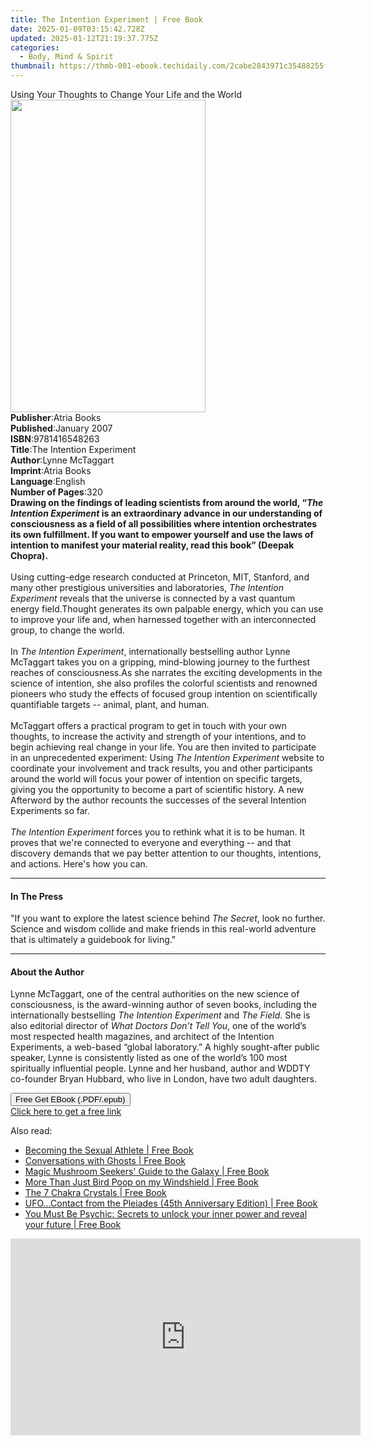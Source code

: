 ```yaml
---
title: The Intention Experiment | Free Book
date: 2025-01-09T03:15:42.728Z
updated: 2025-01-12T21:19:37.775Z
categories:
  - Body, Mind & Spirit
thumbnail: https://thmb-001-ebook.techidaily.com/2cabe2843971c35488255f184f2b30fd84ad81343ab1f5fa3fa3ae25924f268c.jpg
---
```

<main id="book-container">
  <div class="flex flex-col">
    <div class="book-brief flex-1 py-6 px-4 sm:p-6 md:py-10 md:px-8">
      <!-- brief-->
      <div class="book-brief-main">
        Using Your Thoughts to Change Your Life and the World
      </div>
    </div>
    <div
      class="book-meta-info flex-1 grid gap-4 col-start-1 col-end-3 row-start-1 sm:mb-6 sm:grid-cols-4 lg:gap-6 lg:col-start-2 lg:row-end-6 lg:row-span-6 lg:mb-0"
    >
      <div
        class="book-meta-info-left place-content-center mt-4 p-4 text-sm leading-6 col-start-2 col-span-2 dark:text-slate-400"
      >
        <img
          class="w-full h-500 object-cover rounded-lg sm:h-255 sm:col-span-2 lg:col-span-full"
          src="https://img-001-ebook.techidaily.com/382eda2febd1133d8fc85ab02f169186c04cc1efd95e75f4e74fa165bb63d054.jpg"
          alt=""
          width="312"
          height="500"
        />
      </div>
      <div
        class="book-meta-info-right mt-2 col-start-1 row-start-2 col-span-3 self-center"
      >
        <!-- meta data  -->
        <div class="flex flex-col px-4 md:px-8">
          <div class="flex-1">
            <strong>Publisher</strong>:<span class="px-2">Atria Books</span>
          </div>
          <div class="flex-1">
            <strong>Published</strong>:<span class="px-2">January 2007</span>
          </div>
          <div class="flex-1">
            <strong>ISBN</strong>:<span class="px-2">9781416548263</span>
          </div>
          <div class="flex-1">
            <strong>Title</strong>:<span class="px-2"
              >The Intention Experiment</span
            >
          </div>
          <div class="flex-1">
            <strong>Author</strong>:<span class="px-2">Lynne McTaggart</span>
          </div>
          <div class="flex-1">
            <strong>Imprint</strong>:<span class="px-2">Atria Books</span>
          </div>
          <div class="flex-1">
            <strong>Language</strong>:<span class="px-2">English</span>
          </div>
          <div class="flex-1">
            <strong>Number of Pages</strong>:<span class="px-2">320</span>
          </div>
        </div>
      </div>
    </div>
    <div class="book-description flex-1 py-6 px-4 sm:p-6 md:py-10 md:px-8">
      <div class="book-description-main">
        <div accordion-content="" id="description">
          <b
            >Drawing on the findings of leading scientists from around the
            world, “<i>The Intention Experiment</i> is an extraordinary advance
            in our understanding of consciousness as a field of all
            possibilities where intention orchestrates its own fulfillment. If
            you want to empower yourself and use the laws of intention to
            manifest your material reality, read this book” (Deepak Chopra).</b
          ><br /><br />Using cutting-edge research conducted at Princeton, MIT,
          Stanford, and many other prestigious universities and laboratories,
          <i>The Intention Experiment</i> reveals that the universe is connected
          by a vast quantum energy field.Thought generates its own palpable
          energy, which you can use to improve your life and, when harnessed
          together with an interconnected group, to change the world.<br />
          <br />
          In <i>The Intention Experiment</i>, internationally bestselling author
          Lynne McTaggart takes you on a gripping, mind-blowing journey to the
          furthest reaches of consciousness.As she narrates the exciting
          developments in the science of intention, she also profiles the
          colorful scientists and renowned pioneers who study the effects of
          focused group intention on scientifically quantifiable targets --
          animal, plant, and human.<br />
          <br />
          McTaggart offers a practical program to get in touch with your own
          thoughts, to increase the activity and strength of your intentions,
          and to begin achieving real change in your life. You are then invited
          to participate in an unprecedented experiment: Using
          <i>The Intention Experiment</i> website to coordinate your involvement
          and track results, you and other participants around the world will
          focus your power of intention on specific targets, giving you the
          opportunity to become a part of scientific history. A new Afterword by
          the author recounts the successes of the several Intention Experiments
          so far.<br />
          <br />
          <i>The Intention Experiment</i> forces you to rethink what it is to be
          human. It proves that we're connected to everyone and everything --
          and that discovery demands that we pay better attention to our
          thoughts, intentions, and actions. Here's how you can.
        </div>
        <div class="accordion-fader"></div>
      </div>
    </div>
    <div class="book-excerpts flex-1 py-6 px-4 sm:p-6 md:py-10 md:px-8">
      <!-- excerpts-->
      <div class="book-excerpts-main">
        <hr />
        <h4 class="placeholder placeholder-heading">
          <span>In The Press</span>
        </h4>
        <p>
          "If you want to explore the latest science behind <i>The Secret</i>,
          look no further. Science and wisdom collide and make friends in this
          real-world adventure that is ultimately a guidebook for living."
        </p>
      </div>
    </div>
    <div class="book-about-author flex-1 py-6 px-4 sm:p-6 md:py-10 md:px-8">
      <!-- about author-->
      <div class="book-main-author-main">
        <hr />
        <h4 class="placeholder placeholder-heading">
          <span>About the Author</span>
        </h4>
        <p>
          Lynne McTaggart, one of the central authorities on the new science of
          consciousness, is the award-winning author of seven books, including
          the internationally bestselling <i>The Intention Experiment </i>and<i>
            The&nbsp;Field</i
          >. She is also editorial director of
          <i>What Doctors Don’t Tell You</i>, one of the world’s most respected
          health magazines, and architect of the Intention Experiments, a
          web-based “global laboratory.” A highly sought-after public speaker,
          Lynne is consistently listed as one of the world’s 100 most
          spiritually influential people. Lynne and her husband, author and
          WDDTY co-founder Bryan Hubbard, who live in London, have two adult
          daughters.
        </p>
      </div>
    </div>
    <div class="book-free-get flex-1 py-6 px-4 sm:p-6 md:py-10 md:px-8">
      <button
        id="btn-free-get"
        class="bg-blue-500 hover:bg-blue-700 text-white font-bold py-2 px-4 rounded"
      >
        Free Get EBook (.PDF/.epub)
      </button>
      <div id="countdown-display" class="px-2 text-lg mt-2"></div>
      <a
        id="free-link"
        class="hidden bg-blue-500 hover:bg-blue-700 text-white font-bold py-2 px-4 rounded"
        href="https://www.ebooks.com/en-us/book/283133/the-intention-experiment/lynne-mctaggart/"
        target="_blank"
        >Click here to get a free link</a
      >
    </div>
    <script>
      let countdownTime = 0;
      let countdownInterval = null;
      document
        .getElementById('btn-free-get')
        .addEventListener('click', startCountdown);
      function startCountdown() {
        countdownTime = new Date().getTime() + 60000 * 3;
        countdownInterval = setInterval(updateCountdown, 1000);
        document.getElementById('btn-free-get').disabled = true;
        document
          .getElementById('btn-free-get')
          .classList.add('bg-gray-500', 'cursor-not-allowed');
      }
      function updateCountdown() {
        let currentTime = new Date().getTime();
        let timeLeft = countdownTime - currentTime;
        let secondsLeft = Math.floor(timeLeft / 1000);
        document.getElementById('countdown-display').innerHTML =
          `Remaining time: ${secondsLeft} seconds.`;
        if (secondsLeft <= 0) {
          clearInterval(countdownInterval);
          document.getElementById('btn-free-get').classList.add('hidden');
          document.getElementById('free-link').classList.remove('hidden');
          document.getElementById('countdown-display').innerHTML = '';
        }
      }
    </script>
  </div>
</main>

<ins class="adsbygoogle"
      style="display:block"
      data-ad-client="ca-pub-7571918770474297"
      data-ad-slot="8358498916"
      data-ad-format="auto"
      data-full-width-responsive="true"></ins>
    

<span class="atpl-alsoreadstyle">Also read:</span>
<div><ul>
<li><a href="https://novels-ebooks.techidaily.com/210866784-9780955139956-becoming-the-sexual-athlete/"><u>Becoming the Sexual Athlete | Free Book</u></a></li>
<li><a href="https://novels-ebooks.techidaily.com/210867552-9781398444409-conversations-with-ghosts/"><u>Conversations with Ghosts | Free Book</u></a></li>
<li><a href="https://novels-ebooks.techidaily.com/210866760-9798218226107-magic-mushroom-seekers-guide-to-the-galaxy/"><u>Magic Mushroom Seekers' Guide to the Galaxy | Free Book</u></a></li>
<li><a href="https://novels-ebooks.techidaily.com/210867662-9798886930016-more-than-just-bird-poop-on-my-windshield/"><u>More Than Just Bird Poop on my Windshield | Free Book</u></a></li>
<li><a href="https://novels-ebooks.techidaily.com/210867319-9781524890797-the-7-chakra-crystals/"><u>The 7 Chakra Crystals | Free Book</u></a></li>
<li><a href="https://novels-ebooks.techidaily.com/210867454-9781582709284-ufocontact-from-the-pleiades-45th-anniversary-edition/"><u>UFO...Contact from the Pleiades (45th Anniversary Edition) | Free Book</u></a></li>
<li><a href="https://novels-ebooks.techidaily.com/210866914-9780008606077-you-must-be-psychic-secrets-to-unlock-your-inner-power-and-reveal-your-future/"><u>You Must Be Psychic: Secrets to unlock your inner power and reveal your future | Free Book</u></a></li>
</ul></div>

<!-- affiliate ads begin -->
<iframe width="560" height="315" src="https://www.youtube.com/embed/P6Wfzj6YNDM?si=WRZQD9zCdQ1_tW1b" title="YouTube video player" frameborder="0" allow="accelerometer; autoplay; clipboard-write; encrypted-media; gyroscope; picture-in-picture; web-share" referrerpolicy="strict-origin-when-cross-origin" allowfullscreen></iframe>
<!-- affiliate ads end -->

